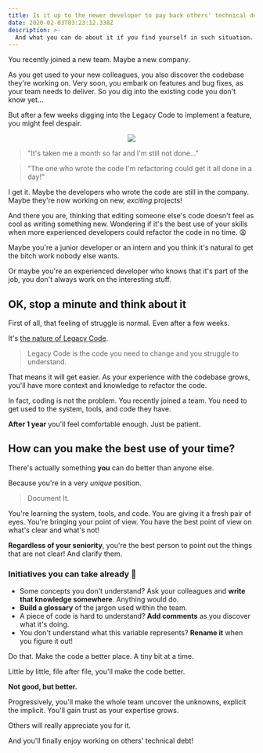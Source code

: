 ```yaml
---
title: Is it up to the newer developer to pay back others' technical debt?
date: 2020-02-03T03:23:12.338Z
description: >-
  And what you can do about it if you find yourself in such situation.
---
```


You recently joined a new team. Maybe a new company.

As you get used to your new colleagues, you also discover the codebase they're working on. Very soon, you embark on features and bug fixes, as your team needs to deliver. So you dig into the existing code you don't know yet…

But after a few weeks digging into the Legacy Code to implement a feature, you might feel despair.

<p style="text-align: center">
 <img src="/assets/frustrated.gif" />
</p>

> "It's taken me a month so far and I'm still not done…"

> "The one who wrote the code I'm refactoring could get it all done in a day!"

I get it. Maybe the developers who wrote the code are still in the company. Maybe they're now working on new, _exciting_ projects!

And there you are, thinking that editing someone else's code doesn't feel as cool as writing something new. Wondering if it's the best use of your skills when more experienced developers could refactor the code in no time. 😩

Maybe you're a junior developer or an intern and you think it's natural to get the bitch work nobody else wants.

Or maybe you're an experienced developer who knows that it's part of the job, you don't always work on the interesting stuff.

## OK, stop a minute and think about it

First of all, that feeling of struggle is normal. Even after a few weeks.

It's [the nature of Legacy Code](/blog/what-is-legacy-code-is-it-code-without-tests).

> Legacy Code is the code you need to change and you struggle to understand.

That means it will get easier. As your experience with the codebase grows, you'll have more context and knowledge to refactor the code.

In fact, coding is not the problem. You recently joined a team. You need to get used to the system, tools, and code they have.

**After 1 year** you'll feel comfortable enough. Just be patient.

## How can you make the best use of your time?

There's actually something **you** can do better than anyone else.

Because you're in a very _unique_ position.

> Document It.

You're learning the system, tools, and code. You are giving it a fresh pair of eyes. You're bringing your point of view. You have the best point of view on what's clear and what's not!

**Regardless of your seniority**, you're the best person to point out the things that are not clear! And clarify them.

### Initiatives you can take already 🤠

- Some concepts you don't understand? Ask your colleagues and **write that knowledge somewhere**. Anything would do.
- **Build a glossary** of the jargon used within the team.
- A piece of code is hard to understand? **Add comments** as you discover what it's doing.
- You don't understand what this variable represents? **Rename it** when you figure it out!

Do that. Make the code a better place. A tiny bit at a time.

Little by little, file after file, you'll make the code better.

**Not good, but better.**

Progressively, you'll make the whole team uncover the unknowns, explicit the implicit. You'll gain trust as your expertise grows.

Others will really appreciate you for it.

And you'll finally enjoy working on others' technical debt!

